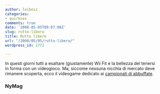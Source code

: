 ```yaml
---
author: leibniz
categories:
- quirkies
comments: true
date: '2008-05-05T09:07:08Z'
slug: rutto-libero
title: Rutto libero
url: "/2008/05/05/rutto-libero/"
wordpress_id: 2772

---
```

In questi giorni tutti a esaltare (giustamente) Wii Fit e la bellezza del tenersi in forma con un videogioco. Ma, siccome nessuna nicchia di mercato deve rimanere scoperta, ecco il videogame dedicato ai [campionati di abbuffate](http://nymag.com/news/intelligencer/46656/).


### NyMag
